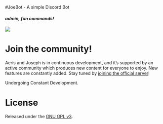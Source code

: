 #JoeBot - A simple Discord Bot
#### *admin, fun commands!*
[<img src="https://img.shields.io/badge/discord-js-green.svg">](http://github.com/gohjoseph/JoeBot)

# Join the community!

Aeris and Joseph is in continuous development, and it’s supported by an active community which produces new content for everyone to enjoy. New features are constantly added. Stay tuned by [joining the official server](https://discord.gg/vmggaYn)!

Undergoing Constant Development.
# License

Released under the [GNU GPL v3](LICENSE).
